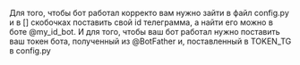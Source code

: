 Для того, чтобы бот работал корректо вам нужно зайти в файл config.py и в [] скобочках поставить свой id телеграмма, а найти его можно в боте @my_id_bot.
И для того, чтобы ваш бот работал нужно поставить ваш токен бота, полученный из @BotFather и, поставленный в TOKEN_TG в config.py